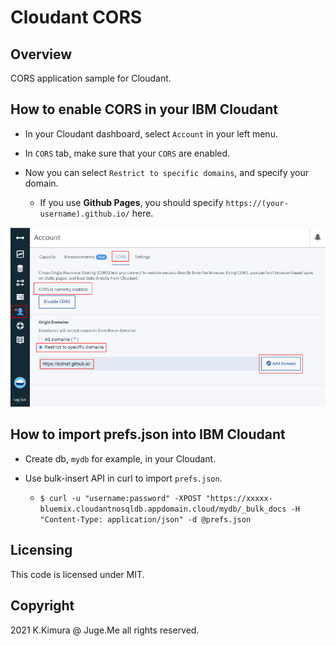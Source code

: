 # Cloudant CORS

## Overview

CORS application sample for Cloudant.


## How to enable CORS in your IBM Cloudant

- In your Cloudant dashboard, select `Account` in your left menu.

- In `CORS` tab, make sure that your `CORS` are enabled.

- Now you can select `Restrict to specific domains`, and specify your domain.

  - If you use **Github Pages**, you should specify `https://(your-username).github.io/` here.

![CORS](./image1.png)

## How to import prefs.json into IBM Cloudant

- Create db, `mydb` for example, in your Cloudant.

- Use bulk-insert API in curl to import `prefs.json`.

    - `$ curl -u "username:password" -XPOST "https://xxxxx-bluemix.cloudantnosqldb.appdomain.cloud/mydb/_bulk_docs -H "Content-Type: application/json" -d @prefs.json`

## Licensing

This code is licensed under MIT.


## Copyright

2021 K.Kimura @ Juge.Me all rights reserved.
